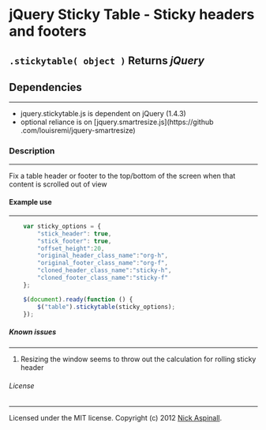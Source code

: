 # jQuery Sticky Table - Sticky headers and footers
## `.stickytable( object )`            **Returns** *jQuery*

## Dependencies
---------------
* jquery.stickytable.js is dependent on jQuery (1.4.3)
* optional reliance is on [jquery.smartresize.js](https://github
.com/louisremi/jquery-smartresize)

### Description
---------------
Fix a table header or footer to the top/bottom of the screen when that content
is scrolled out of view

#### Example use
----------------
```javascript
    var sticky_options = {
        "stick_header": true,
        "stick_footer": true,
        "offset_height":20,
        "original_header_class_name":"org-h",
        "original_footer_class_name":"org-f",
        "cloned_header_class_name":"sticky-h",
        "cloned_footer_class_name":"sticky-f"
    };

    $(document).ready(function () {
        $("table").stickytable(sticky_options);
    });
```

##### Known issues
------------------
1. Resizing the window seems to throw out the calculation for rolling sticky
header

###### License
--------------
Licensed under the MIT license.
Copyright (c) 2012 [Nick Aspinall](http://codenamenick.co.uk).
